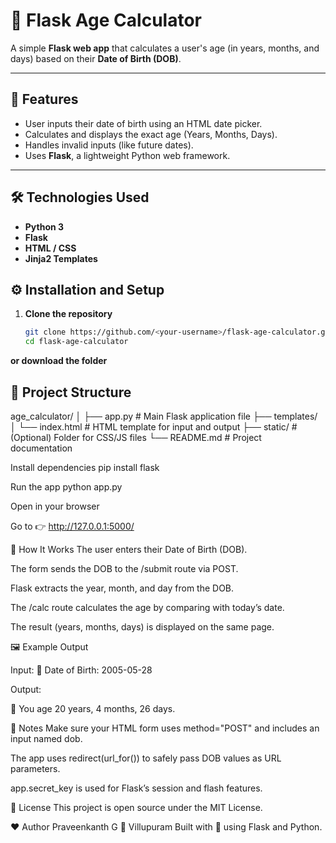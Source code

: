 # 🧮 Flask Age Calculator

A simple **Flask web app** that calculates a user's age (in years, months, and days) based on their **Date of Birth (DOB)**.

---

## 🚀 Features

- User inputs their date of birth using an HTML date picker.  
- Calculates and displays the exact age (Years, Months, Days).  
- Handles invalid inputs (like future dates).  
- Uses **Flask**, a lightweight Python web framework.  

---

## 🛠️ Technologies Used

- **Python 3**
- **Flask**
- **HTML / CSS**
- **Jinja2 Templates**




## ⚙️ Installation and Setup

1. **Clone the repository** 

   ```bash
   git clone https://github.com/<your-username>/flask-age-calculator.git
   cd flask-age-calculator 
  **or download the folder**
  
## 📂 Project Structure

age_calculator/
│
├── app.py # Main Flask application file
├── templates/
│ └── index.html # HTML template for input and output
├── static/ # (Optional) Folder for CSS/JS files
└── README.md # Project documentation

  
Install dependencies
pip install flask

Run the app
python app.py

Open in your browser

Go to 👉 http://127.0.0.1:5000/

🧠 How It Works
The user enters their Date of Birth (DOB).

The form sends the DOB to the /submit route via POST.

Flask extracts the year, month, and day from the DOB.

The /calc route calculates the age by comparing with today’s date.

The result (years, months, days) is displayed on the same page.

🖼️ Example Output

Input:
📅 Date of Birth: 2005-05-28

Output:

🎉 You age 20 years, 4 months, 26 days.

🧩 Notes
Make sure your HTML form uses method="POST" and includes an input named dob.

The app uses redirect(url_for()) to safely pass DOB values as URL parameters.

app.secret_key is used for Flask’s session and flash features.

📜 License
This project is open source under the MIT License.

❤️ Author
Praveenkanth G
📍 Villupuram
Built with 💖 using Flask and Python.








